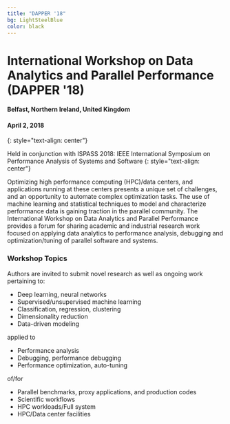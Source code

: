 ```yaml
---
title: "DAPPER '18"
bg: LightSteelBlue 
color: black
---
```


# International Workshop on Data Analytics and Parallel Performance (DAPPER '18)
#### Belfast, Northern Ireland, United Kingdom 
#### April 2, 2018
{: style="text-align: center"}

Held in conjunction with ISPASS 2018: IEEE International Symposium on Performance Analysis of Systems and Software
{: style="text-align: center"}


Optimizing high performance computing (HPC)/data centers, and applications
running at these centers presents a unique set of challenges, and an
opportunity to automate complex optimization tasks. The use of machine learning
and statistical techniques to model and characterize performance data is
gaining traction in the parallel community. The International Workshop on Data
Analytics and Parallel Performance provides a forum for sharing academic and
industrial research work focused on applying data analytics to performance
analysis, debugging and optimization/tuning of parallel software and systems.

### Workshop Topics

Authors are invited to submit novel research as well as ongoing work pertaining to:

- Deep learning, neural networks
- Supervised/unsupervised machine learning
- Classification, regression, clustering
- Dimensionality reduction
- Data-driven modeling

applied to

- Performance analysis
- Debugging, performance debugging
- Performance optimization, auto-tuning

of/for

- Parallel benchmarks, proxy applications, and production codes
- Scientific workflows
- HPC workloads/Full system
- HPC/Data center facilities
